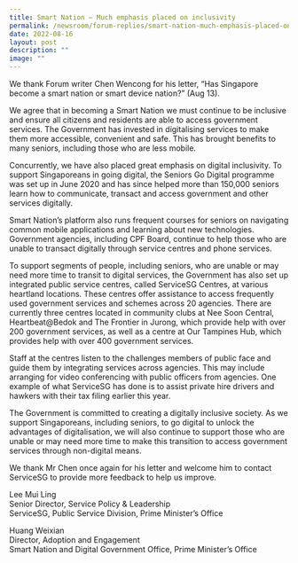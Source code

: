 ```yaml
---
title: Smart Nation – Much emphasis placed on inclusivity
permalink: /newsroom/forum-replies/smart-nation-much-emphasis-placed-on-inclusivity/
date: 2022-08-16
layout: post
description: ""
image: ""
---
```

We thank Forum writer Chen Wencong for his letter, “Has Singapore become a smart nation or smart device nation?” (Aug 13).  
  
We agree that in becoming a Smart Nation we must continue to be inclusive and ensure all citizens and residents are able to access government services. The Government has invested in digitalising services to make them more accessible, convenient and safe. This has brought benefits to many seniors, including those who are less mobile.  
  
Concurrently, we have also placed great emphasis on digital inclusivity. To support Singaporeans in going digital, the Seniors Go Digital programme was set up in June 2020 and has since helped more than 150,000 seniors learn how to communicate, transact and access government and other services digitally.  
  
Smart Nation’s platform also runs frequent courses for seniors on navigating common mobile applications and learning about new technologies. Government agencies, including CPF Board, continue to help those who are unable to transact digitally through service centres and phone services.  
  
To support segments of people, including seniors, who are unable or may need more time to transit to digital services, the Government has also set up integrated public service centres, called ServiceSG Centres, at various heartland locations. These centres offer assistance to access frequently used government services and schemes across 20 agencies. There are currently three centres located in community clubs at Nee Soon Central, Heartbeat@Bedok and The Frontier in Jurong, which provide help with over 200 government services, as well as a centre at Our Tampines Hub, which provides help with over 400 government services.  
  
Staff at the centres listen to the challenges members of public face and guide them by integrating services across agencies. This may include arranging for video conferencing with public officers from agencies. One example of what ServiceSG has done is to assist private hire drivers and hawkers with their tax filing earlier this year.  
  
The Government is committed to creating a digitally inclusive society. As we support Singaporeans, including seniors, to go digital to unlock the advantages of digitalisation, we will also continue to support those who are unable or may need more time to make this transition to access government services through non-digital means.  
  
We thank Mr Chen once again for his letter and welcome him to contact ServiceSG to provide more feedback to help us improve.  
  
  
Lee Mui Ling  
Senior Director, Service Policy & Leadership  
ServiceSG, Public Service Division, Prime Minister’s Office  
  
Huang Weixian  
Director, Adoption and Engagement  
Smart Nation and Digital Government Office, Prime Minister’s Office